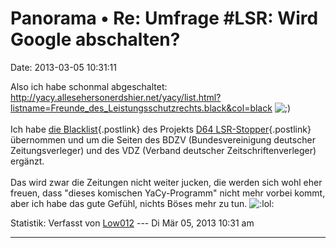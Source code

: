 Panorama • Re: Umfrage \#LSR: Wird Google abschalten?
=====================================================

Date: 2013-03-05 10:31:11

Also ich habe schonmal abgeschaltet:
<http://yacy.allesehersonerdshier.net/yacy/list.html?listname=Freunde_des_Leistungsschutzrechts.black&col=black>
![;)](http://forum.yacy-websuche.de/images/smilies/icon_e_wink.gif "Wink")\
\
Ich habe [die
Blacklist](http://leistungsschutzrecht-stoppen.d-64.org/blacklist.txt){.postlink}
des Projekts [D64
LSR-Stopper](http://wordpress.org/extend/plugins/d64-lsr-stopper/){.postlink}
übernommen und um die Seiten des BDZV (Bundesvereinigung deutscher
Zeitungsverleger) und des VDZ (Verband deutscher Zeitschriftenverleger)
ergänzt.\
\
Das wird zwar die Zeitungen nicht weiter jucken, die werden sich wohl
eher freuen, dass \"dieses komischen YaCy-Programm\" nicht mehr vorbei
kommt, aber ich habe das gute Gefühl, nichts Böses mehr zu tun.
![:lol:](http://forum.yacy-websuche.de/images/smilies/icon_lol.gif "Laughing")

Statistik: Verfasst von
[Low012](http://forum.yacy-websuche.de/memberlist.php?mode=viewprofile&u=62)
--- Di Mär 05, 2013 10:31 am

------------------------------------------------------------------------
